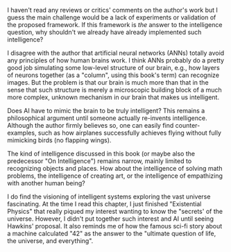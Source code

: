 <!-- 2023-a-thousand-brains -->

I haven't read any reviews or critics' comments on the author's work but I guess the main challenge would be a lack of experiments or validation of the proposed framework. If this framework is *the* answer to the intelligence question, why shouldn't we already have already implemented such intelligence?

I disagree with the author that artificial neural networks (ANNs) totally avoid any principles of how human brains work. I think ANNs probably do a pretty good job simulating some low-level structure of our brain, e.g., how layers of neurons together (as a "column", using this book's term) can recognize images. But the problem is that our brain is much more than that in the sense that such structure is merely a microscopic building block of a much more complex, unknown mechanism in our brain that makes us intelligent.

Does AI have to mimic the brain to be truly intelligent? This remains a philosophical argument until someone actually re-invents intelligence. Although the author firmly believes so, one can easily find counter-examples, such as how airplanes successfully achieves flying without fully mimicking birds (no flapping wings).

The kind of intelligence discussed in this book (or maybe also the predecessor "On Intelligence") remains narrow, mainly limited to recognizing objects and places. How about the intelligence of solving math problems, the intelligence of creating art, or the intelligence of empathizing with another human being?

I do find the visioning of intelligent systems exploring the vast universe fascinating. At the time I read this chapter, I just finished "Existential Physics" that really piqued my interest wanting to know the "secrets' of the universe. However, I didn't put together such interest and AI until seeing Hawkins' proposal. It also reminds me of how the famous sci-fi story about a machine calculated "42" as the answer to the "ultimate question of life, the universe, and everything".